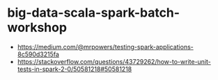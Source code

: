 # big-data-scala-spark-batch-workshop
* https://medium.com/@mrpowers/testing-spark-applications-8c590d3215fa
* https://stackoverflow.com/questions/43729262/how-to-write-unit-tests-in-spark-2-0/50581218#50581218